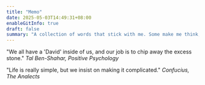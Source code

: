 ```yaml
---
title: "Memo"
date: 2025-05-03T14:49:31+08:00
enableGitInfo: true
draft: false
summary: "A collection of words that stick with me. Some make me think, some make me laugh, all make me pause."
---
```


"We all have a 'David' inside of us, and our job is to chip away the excess stone."
*Tal Ben-Shahar, Positive Psychology*

"Life is really simple, but we insist on making it complicated."
*Confucius, The Analects*


